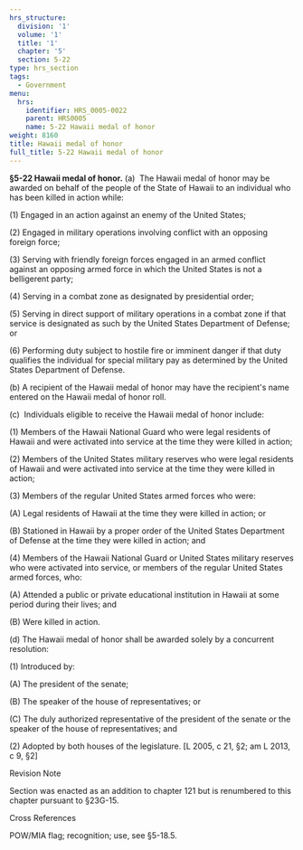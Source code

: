 ```yaml
---
hrs_structure:
  division: '1'
  volume: '1'
  title: '1'
  chapter: '5'
  section: 5-22
type: hrs_section
tags:
  - Government
menu:
  hrs:
    identifier: HRS_0005-0022
    parent: HRS0005
    name: 5-22 Hawaii medal of honor
weight: 8160
title: Hawaii medal of honor
full_title: 5-22 Hawaii medal of honor
---
```

**§5-22 Hawaii medal of honor.** (a)  The Hawaii medal of honor may be awarded on behalf of the people of the State of Hawaii to an individual who has been killed in action while:

(1) Engaged in an action against an enemy of the United States;

(2) Engaged in military operations involving conflict with an opposing foreign force;

(3) Serving with friendly foreign forces engaged in an armed conflict against an opposing armed force in which the United States is not a belligerent party;

(4) Serving in a combat zone as designated by presidential order;

(5) Serving in direct support of military operations in a combat zone if that service is designated as such by the United States Department of Defense; or

(6) Performing duty subject to hostile fire or imminent danger if that duty qualifies the individual for special military pay as determined by the United States Department of Defense.

(b) A recipient of the Hawaii medal of honor may have the recipient's name entered on the Hawaii medal of honor roll.

(c)  Individuals eligible to receive the Hawaii medal of honor include:

(1) Members of the Hawaii National Guard who were legal residents of Hawaii and were activated into service at the time they were killed in action;

(2) Members of the United States military reserves who were legal residents of Hawaii and were activated into service at the time they were killed in action;

(3) Members of the regular United States armed forces who were:

(A) Legal residents of Hawaii at the time they were killed in action; or

(B) Stationed in Hawaii by a proper order of the United States Department of Defense at the time they were killed in action; and

(4) Members of the Hawaii National Guard or United States military reserves who were activated into service, or members of the regular United States armed forces, who:

(A) Attended a public or private educational institution in Hawaii at some period during their lives; and

(B) Were killed in action.

(d) The Hawaii medal of honor shall be awarded solely by a concurrent resolution:

(1) Introduced by:

(A) The president of the senate;

(B) The speaker of the house of representatives; or

(C) The duly authorized representative of the president of the senate or the speaker of the house of representatives; and

(2) Adopted by both houses of the legislature. [L 2005, c 21, §2; am L 2013, c 9, §2]

Revision Note

Section was enacted as an addition to chapter 121 but is renumbered to this chapter pursuant to §23G-15.

Cross References

POW/MIA flag; recognition; use, see §5-18.5.